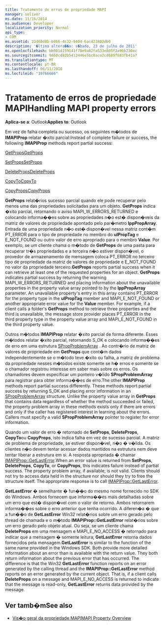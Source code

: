 ```yaml
---
title: Tratamento de erros de propriedade MAPI
manager: soliver
ms.date: 11/16/2014
ms.audience: Developer
localization_priority: Normal
api_type:
- COM
ms.assetid: 23d68d8b-b0b6-4c32-8404-6acd23802db0
description: '�ltima altera��o: s�bado, 23 de julho de 2011'
ms.openlocfilehash: bb001d159141f70e9a82fa533e805f2a96b230ec
ms.sourcegitcommit: 9d60cd82b5413446e5bc8ace2cd689f683fb41a7
ms.translationtype: MT
ms.contentlocale: pt-BR
ms.lasthandoff: 06/11/2018
ms.locfileid: "19766666"
---
```

# <a name="handling-mapi-property-errors"></a><span data-ttu-id="45b35-103">Tratamento de erros de propriedade MAPI</span><span class="sxs-lookup"><span data-stu-id="45b35-103">Handling MAPI property errors</span></span>

<span data-ttu-id="45b35-104">**Aplica-se a**: Outlook</span><span class="sxs-lookup"><span data-stu-id="45b35-104">**Applies to**: Outlook</span></span> 
  
<span data-ttu-id="45b35-105">Em vez de falha completa ou sucesso, os seguintes m�todos de **IMAPIProp** relatar �xito parcial:</span><span class="sxs-lookup"><span data-stu-id="45b35-105">Instead of complete failure or success, the following **IMAPIProp** methods report partial success:</span></span> 
  
[<span data-ttu-id="45b35-106">GetProps</span><span class="sxs-lookup"><span data-stu-id="45b35-106">GetProps</span></span>](imapiprop-getprops.md)
  
[<span data-ttu-id="45b35-107">SetProps</span><span class="sxs-lookup"><span data-stu-id="45b35-107">SetProps</span></span>](imapiprop-setprops.md)
  
[<span data-ttu-id="45b35-108">DeleteProps</span><span class="sxs-lookup"><span data-stu-id="45b35-108">DeleteProps</span></span>](imapiprop-deleteprops.md)
  
[<span data-ttu-id="45b35-109">CopyTo</span><span class="sxs-lookup"><span data-stu-id="45b35-109">CopyTo</span></span>](imapiprop-copyto.md)
  
[<span data-ttu-id="45b35-110">CopyProps</span><span class="sxs-lookup"><span data-stu-id="45b35-110">CopyProps</span></span>](imapiprop-copyprops.md)
  
<span data-ttu-id="45b35-p101">**GetProps** relat�rios sucesso parcial quando ele pode recuperar pelo menos uma das propriedades solicitadas para um objeto. **GetProps** indica �xito parcial, retornando o aviso MAPI_W_ERRORS_RETURNED e colocando informa��es sobre as propriedades n�o est� dispon�veis da matriz de valores de propriedade apontado pelo par�metro **lppPropArray**. Entrada de uma propriedade n�o est� dispon�vel nessa matriz cont�m PT_ERROR para o tipo de propriedade no membro do **ulPropTag** e E_NOT_FOUND ou outro valor de erro apropriado para o membro **Value**. Por exemplo, se um cliente chama o m�todo de **GetProps** de uma pasta para recuperar tr�s propriedades e a terceira n�o estiver dispon�vel, o provedor de armazenamento de mensagem coloca PT_ERROR no terceiro tipo de propriedade da matriz de valores de propriedade e E_NOT_FOUND no valor da propriedade terceiro.</span><span class="sxs-lookup"><span data-stu-id="45b35-p101">**GetProps** reports partial success when it can retrieve at least one of the requested properties for an object. **GetProps** indicates partial success by returning the warning MAPI_W_ERRORS_RETURNED and placing information about the unavailable properties in the property value array pointed to by the **lppPropArray** parameter. An unavailable property's entry in this array contains PT_ERROR for the property type in the **ulPropTag** member and MAPI_E_NOT_FOUND or another appropriate error value for the **Value** member. For example, if a client calls a folder's **GetProps** method to retrieve three properties and the third is unavailable, the message store provider places PT_ERROR in the third property type in the property value array and MAPI_E_NOT_FOUND in the third property value.</span></span> 
  
<span data-ttu-id="45b35-p102">Outros m�todos **IMAPIProp** relatar �xito parcial de forma diferente. Esses m�todos relatar �xito parcial, retornando S_OK e colocando informa��es de erro em uma estrutura [SPropProblemArray](spropproblemarray.md) . Ao contr�rio de matriz de valores de propriedade em **GetProps** que cont�m dados independentemente se o m�todo teve �xito ou falha, a matriz de problema da propriedade nesses m�todos existe somente se h� erros e somente se o chamador registrou interesse em saber mais sobre os erros. Os chamadores devem especificar um ponteiro v�lido **SPropProblemArray** para registrar para obter informa��es de erro.</span><span class="sxs-lookup"><span data-stu-id="45b35-p102">The other **IMAPIProp** methods report partial success differently. These methods report partial success by returning S_OK and placing error information in an [SPropProblemArray](spropproblemarray.md) structure. Unlike the property value array in **GetProps** that contains data regardless of whether the method succeeded or failed, the property problem array in these methods exists only if there are errors and only if the caller has registered interest in learning about the errors. Callers must specify a valid **SPropProblemArray** pointer to register for error information.</span></span> 
  
<span data-ttu-id="45b35-p103">Quando um valor de erro � retornado de **SetProps**, **DeleteProps**, **CopyTo**ou **CopyProps**, isto indica falha em vez de sucesso parcial. A matriz de problema de propriedade, se estiver dispon�vel, n�o � v�lida. Os clientes n�o devem tentar acessar dados mantidos na estrutura nem deve tentar liberar a estrutura em si. A resposta apropriada � chamar [IMAPIProp::GetLastError](imapiprop-getlasterror.md).</span><span class="sxs-lookup"><span data-stu-id="45b35-p103">When an error value is returned from **SetProps**, **DeleteProps**, **CopyTo**, or **CopyProps**, this indicates failure instead of partial success. The property problem array, if available, is not valid. Clients should not try to access data held in the structure nor should they try to free the structure itself. The appropriate response is to call [IMAPIProp::GetLastError](imapiprop-getlasterror.md).</span></span> 
  
<span data-ttu-id="45b35-p104">**GetLastError** � semelhante � fun��o do mesmo nome fornecido no SDK do Windows. Ambos fornecem que informa��es mais detalhadas sobre um erro que est� dispon�vel com o valor de retorno. Ambos retornarem informa��es sobre o erro anterior que tenha ocorrido. A diferen�a � que a fun��o de **GetLastError** Win32 relat�rios sobre um erro gerado pelo thread de chamada e o m�todo **IMAPIProp::GetLastError** relat�rios sobre um erro gerado pelo objeto atual. Ou seja, se um cliente chama **DeleteProps** em uma mensagem e MAPI_E_NO_ACCESS � retornado para indicar que a mensagem � somente leitura, **GetLastError** retorna dados fornecidos pela mensagem.</span><span class="sxs-lookup"><span data-stu-id="45b35-p104">**GetLastError** is similar to the function of the same name provided in the Windows SDK. Both provide more detailed information about an error than is available with the return value. They both return information about the previous error that has occurred. The difference is that the Win32 **GetLastError** function reports on an error generated by the calling thread and the **IMAPIProp::GetLastError** method reports on an error generated by the current object. That is, if a client calls **DeleteProps** on a message and MAPI_E_NO_ACCESS is returned to indicate that the message is read-only, **GetLastError** returns data provided by the message.</span></span> 
  
## <a name="see-also"></a><span data-ttu-id="45b35-128">Ver tamb�m</span><span class="sxs-lookup"><span data-stu-id="45b35-128">See also</span></span>

- [<span data-ttu-id="45b35-129">Vis�o geral da propriedade MAPI</span><span class="sxs-lookup"><span data-stu-id="45b35-129">MAPI Property Overview</span></span>](mapi-property-overview.md)

